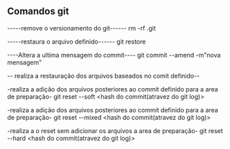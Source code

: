 ## Comandos git

-----remove o versionamento do git------
rm -rf .git

-----restaura o arquivo definido------
git restore <nome do arquivo>

----Altera a ultima mensagem do commit----
git commit --amend -m"nova mensagem"

-- realiza a restauração dos arquivos baseados no comit definido--

-realiza a adição dos arquivos posteriores ao commit definido para a area de preparação-
git reset  --soft <hash do commit(atravez do git log)>

-realiza a adição dos arquivos posteriores ao commit definido para a area de preparação-
git reset --mixed <hash do commit(atravez do git log)>

-realiza a o reset sem adicionar os arquivos a area de preparação-
git reset --hard <hash do commit(atravez do git log)>


